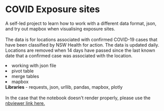 # COVID Exposure sites
A self-led project to learn how to work with a different data format, json, and try out mapbox when visualising exposure sites.
<br></br>
The data is for locations associated with confirmed COVID-19 cases that have been classified by NSW Health for action. The data is updated daily. Locations are removed when 14 days have passed since the last known date that a confirmed case was associated with the location.

<li>working with json file</li>
<li>pivot table</li>
<li>merge tables</li>
<li>mapbox</li>
<b>Libraries</b> - requests, json, urllib, pandas, mapbox, plotly
<br></br>
In the case that the notebook doesn't render properly, please use the  <a href="https://nbviewer.org/github/j-karn/covid_exposuresites/blob/main/2021_Nov_COVID_map.ipynb">nbviewer link here.</a>

